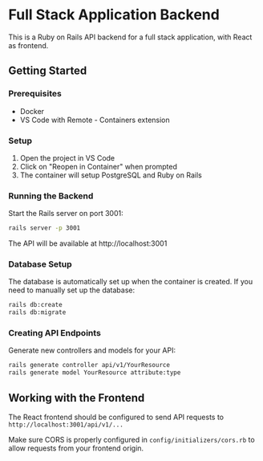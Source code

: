 # Full Stack Application Backend

This is a Ruby on Rails API backend for a full stack application, with React as frontend.

## Getting Started

### Prerequisites

- Docker
- VS Code with Remote - Containers extension

### Setup

1. Open the project in VS Code
2. Click on "Reopen in Container" when prompted
3. The container will setup PostgreSQL and Ruby on Rails

### Running the Backend

Start the Rails server on port 3001:

```bash
rails server -p 3001
```

The API will be available at http://localhost:3001

### Database Setup

The database is automatically set up when the container is created. If you need to manually set up the database:

```bash
rails db:create
rails db:migrate
```

### Creating API Endpoints

Generate new controllers and models for your API:

```bash
rails generate controller api/v1/YourResource
rails generate model YourResource attribute:type
```

## Working with the Frontend

The React frontend should be configured to send API requests to `http://localhost:3001/api/v1/...`

Make sure CORS is properly configured in `config/initializers/cors.rb` to allow requests from your frontend origin.
